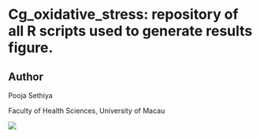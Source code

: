 <!-- README.md is generated from README.Rmd. Please edit that file -->
Cg\_oxidative\_stress: repository of all R scripts used to generate results figure.
===================================================================================

Author
------

Pooja Sethiya

Faculty of Health Sciences, University of Macau

![](https://img.shields.io/badge/Repository-blue-https://github.com/sethiyap/Cg_oxidative_stress/blob/master/CgOxidativeStressPaper.md.svg)
